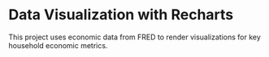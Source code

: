 # Data Visualization with Recharts

This project uses economic data from FRED to render visualizations for key household economic metrics.
